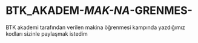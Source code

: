 # BTK_AKADEM-_MAK-NA_-GRENMES-
BTK akademi tarafından verilen makina öğrenmesi kampında yazdığımız  kodları sizinle paylaşmak istedim
